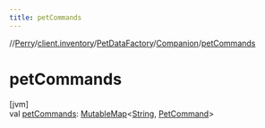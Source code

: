 ```yaml
---
title: petCommands
---
```

//[Perry](../../../../index.html)/[client.inventory](../../index.html)/[PetDataFactory](../index.html)/[Companion](index.html)/[petCommands](pet-commands.html)



# petCommands



[jvm]\
val [petCommands](pet-commands.html): [MutableMap](https://kotlinlang.org/api/latest/jvm/stdlib/kotlin.collections/-mutable-map/index.html)<[String](https://kotlinlang.org/api/latest/jvm/stdlib/kotlin/-string/index.html), [PetCommand](../../-pet-command/index.html)>




